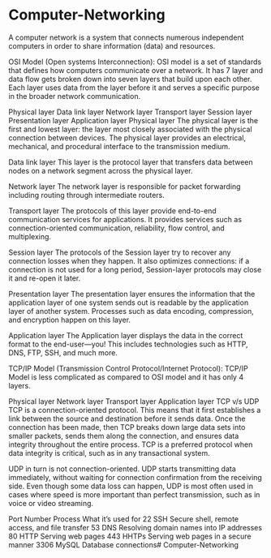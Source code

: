 # Computer-Networking
A computer network is a system that connects numerous independent computers in order to share information (data) and resources.

OSI Model (Open systems Interconnection):
OSI model is a set of standards that defines how computers communicate over a network. It has 7 layer and data flow gets broken down into seven layers that build upon each other. Each layer uses data from the layer before it and serves a specific purpose in the broader network communication.

Physical layer
Data link layer
Network layer
Transport layer
Session layer
Presentation layer
Application layer
Physical layer
The physical layer is the first and lowest layer: the layer most closely associated with the physical connection between devices. The physical layer provides an electrical, mechanical, and procedural interface to the transmission medium.

Data link layer
This layer is the protocol layer that transfers data between nodes on a network segment across the physical layer.

Network layer
The network layer is responsible for packet forwarding including routing through intermediate routers.

Transport layer
The protocols of this layer provide end-to-end communication services for applications. It provides services such as connection-oriented communication, reliability, flow control, and multiplexing.

Session layer
The protocols of the Session layer try to recover any connection losses when they happen. It also optimizes connections: if a connection is not used for a long period, Session-layer protocols may close it and re-open it later.

Presentation layer
The presentation layer ensures the information that the application layer of one system sends out is readable by the application layer of another system. Processes such as data encoding, compression, and encryption happen on this layer.

Application layer
The Application layer displays the data in the correct format to the end-user—you! This includes technologies such as HTTP, DNS, FTP, SSH, and much more.

TCP/IP Model (Transmission Control Protocol/Internet Protocol):
TCP/IP Model is less complicated as compared to OSI model and it has only 4 layers.

Physical layer
Network layer
Transport layer
Application layer
TCP v/s UDP
TCP is a connection-oriented protocol. This means that it first establishes a link between the source and destination before it sends data. Once the connection has been made, then TCP breaks down large data sets into smaller packets, sends them along the connection, and ensures data integrity throughout the entire process. TCP is a preferred protocol when data integrity is critical, such as in any transactional system.

UDP in turn is not connection-oriented. UDP starts transmitting data immediately, without waiting for connection confirmation from the receiving side. Even though some data loss can happen, UDP is most often used in cases where speed is more important than perfect transmission, such as in voice or video streaming.

Port Number Process What it’s used for
22 SSH Secure shell, remote access, and file transfer 53 DNS Resolving domain names into IP addresses 80 HTTP Serving web pages 443 HHTPs Serving web pages in a secure manner 3306 MySQL Database connections# Computer-Networking
